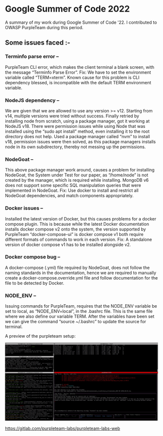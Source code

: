 # Google Summer of Code 2022
A summary of my work during Google Summer of Code '22. I contributed to OWASP PurpleTeam during this period.


## Some issues faced :-

### Terminfo parse error – 

PurpleTeam CLI error, which makes the client terminal a blank screen, with the message “Terminfo Parse Error”. 
Fix: We have to set the environment variable called “TERM=xterm”. 
Known cause for this problem is CLI dependency blessed, is incompatible with the default TERM environment variable. 

### NodeJS dependency – 

We are given that we are allowed to use any version >= v12. 
Starting from v14, multiple versions were tried without success. 
Finally retried by installing node from scratch, using a package manager, got it working at NodeJS v18. 
There were permission issues while using Node that was installed using the “sudo apt install” method, even installing it to the root directory does not help. 
Used a package manager called “nvm” to install v18, permission issues were then solved, as this package managers installs node in its own subdirectory, thereby not messing up the permissions. 

### NodeGoat – 

This above package manager work around, causes a problem for installing NodeGoat, the System under Test for our paper, as “/home/node” is not created by the manager, which is required while installing. 
MongoDB v6 does not support some specific SQL manipulation queries that were implemented in NodeGoat. 
Fix: Use docker to install and restrict all NodeGoat dependencies, and match components appropriately.

### Docker issues – 

Installed the latest version of Docker, but this causes problems for a docker compose plugin. 
This is because while the latest Docker documentation installs docker compose v2 onto the system, the version supported by PurpleTeam “docker-compose-ui” is docker compose v1 both require different formats of commands to work in each version. 
Fix: A standalone version of docker compose v1 has to be installed alongside v2. 

### Docker compose bug – 

A docker-compose (.yml) file required by NodeGoat, does not follow the naming standards in the documentation, hence we are required to manually create a docker-compose.override.yml file and follow documentation for the file to be detected by Docker. 

### NODE_ENV – 

Issuing commands for PurpleTeam, requires that the NODE_ENV variable be set to local, as “NODE_ENV=local”, in the .bashrc file. 
This is the same file where we also define our variable TERM. 
After the variables have been set we can give the command 
“source ~/.bashrc” to update the source for terminal.


A preview of the purpleteam setup:

![alt text](https://github.com/shaneg07/GSoC-22/blob/main/assets/Preview1.jpg?raw=true)


https://gitlab.com/purpleteam-labs/purpleteam-labs-web
